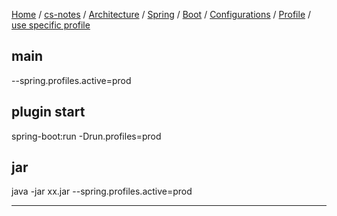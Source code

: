 [Home](https://mengxianbin.github.io) /
[cs-notes](https://mengxianbin.github.io/cs-notes/site) /
[Architecture](https://mengxianbin.github.io/cs-notes/site/Architecture) /
[Spring](https://mengxianbin.github.io/cs-notes/site/Architecture/Spring) /
[Boot](https://mengxianbin.github.io/cs-notes/site/Architecture/Spring/Boot) /
[Configurations](https://mengxianbin.github.io/cs-notes/site/Architecture/Spring/Boot/Configurations) /
[Profile](https://mengxianbin.github.io/cs-notes/site/Architecture/Spring/Boot/Configurations/Profile) /
[use specific profile](https://mengxianbin.github.io/cs-notes/site/Architecture/Spring/Boot/Configurations/Profile/use%20specific%20profile)

## main

--spring.profiles.active=prod

## plugin start

spring-boot:run -Drun.profiles=prod

## jar

java -jar xx.jar --spring.profiles.active=prod

---
